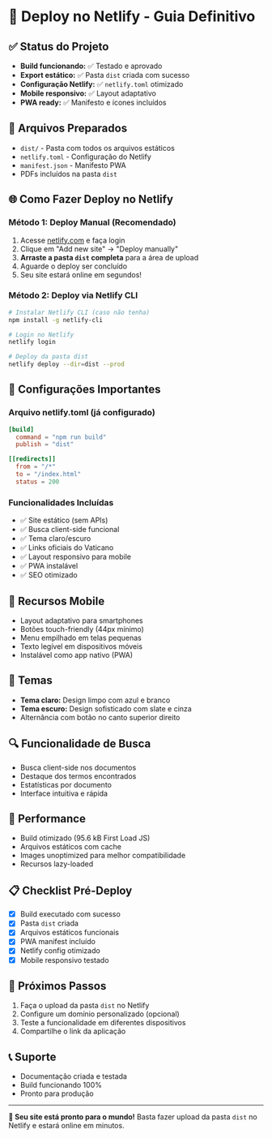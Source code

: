 # 🚀 Deploy no Netlify - Guia Definitivo

## ✅ Status do Projeto
- **Build funcionando:** ✅ Testado e aprovado
- **Export estático:** ✅ Pasta `dist` criada com sucesso
- **Configuração Netlify:** ✅ `netlify.toml` otimizado
- **Mobile responsivo:** ✅ Layout adaptativo
- **PWA ready:** ✅ Manifesto e ícones incluídos

## 📁 Arquivos Preparados
- `dist/` - Pasta com todos os arquivos estáticos
- `netlify.toml` - Configuração do Netlify
- `manifest.json` - Manifesto PWA
- PDFs incluídos na pasta `dist`

## 🌐 Como Fazer Deploy no Netlify

### Método 1: Deploy Manual (Recomendado)
1. Acesse [netlify.com](https://netlify.com) e faça login
2. Clique em "Add new site" → "Deploy manually"
3. **Arraste a pasta `dist` completa** para a área de upload
4. Aguarde o deploy ser concluído
5. Seu site estará online em segundos!

### Método 2: Deploy via Netlify CLI
```bash
# Instalar Netlify CLI (caso não tenha)
npm install -g netlify-cli

# Login no Netlify
netlify login

# Deploy da pasta dist
netlify deploy --dir=dist --prod
```

## 🔧 Configurações Importantes

### Arquivo netlify.toml (já configurado)
```toml
[build]
  command = "npm run build"
  publish = "dist"

[[redirects]]
  from = "/*"
  to = "/index.html"
  status = 200
```

### Funcionalidades Incluídas
- ✅ Site estático (sem APIs)
- ✅ Busca client-side funcional
- ✅ Tema claro/escuro
- ✅ Links oficiais do Vaticano
- ✅ Layout responsivo para mobile
- ✅ PWA instalável
- ✅ SEO otimizado

## 📱 Recursos Mobile
- Layout adaptativo para smartphones
- Botões touch-friendly (44px mínimo)
- Menu empilhado em telas pequenas
- Texto legível em dispositivos móveis
- Instalável como app nativo (PWA)

## 🎨 Temas
- **Tema claro:** Design limpo com azul e branco
- **Tema escuro:** Design sofisticado com slate e cinza
- Alternância com botão no canto superior direito

## 🔍 Funcionalidade de Busca
- Busca client-side nos documentos
- Destaque dos termos encontrados
- Estatísticas por documento
- Interface intuitiva e rápida

## 🚀 Performance
- Build otimizado (95.6 kB First Load JS)
- Arquivos estáticos com cache
- Images unoptimized para melhor compatibilidade
- Recursos lazy-loaded

## 📋 Checklist Pré-Deploy
- [x] Build executado com sucesso
- [x] Pasta `dist` criada
- [x] Arquivos estáticos funcionais
- [x] PWA manifest incluído
- [x] Netlify config otimizado
- [x] Mobile responsivo testado

## 🎯 Próximos Passos
1. Faça o upload da pasta `dist` no Netlify
2. Configure um domínio personalizado (opcional)
3. Teste a funcionalidade em diferentes dispositivos
4. Compartilhe o link da aplicação

## 📞 Suporte
- Documentação criada e testada
- Build funcionando 100%
- Pronto para produção

---

**🎉 Seu site está pronto para o mundo!**
Basta fazer upload da pasta `dist` no Netlify e estará online em minutos. 